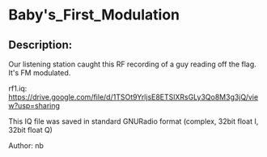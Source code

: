 
# Baby's_First_Modulation
## Description:
Our listening station caught this RF recording of a guy reading off the flag. It's FM modulated.

rf1.iq: https://drive.google.com/file/d/1TSOt9YrljsE8ETSlXRsGLy3Qo8M3g3jQ/view?usp=sharing

This IQ file was saved in standard GNURadio format (complex, 32bit float I, 32bit float Q)

Author: nb

